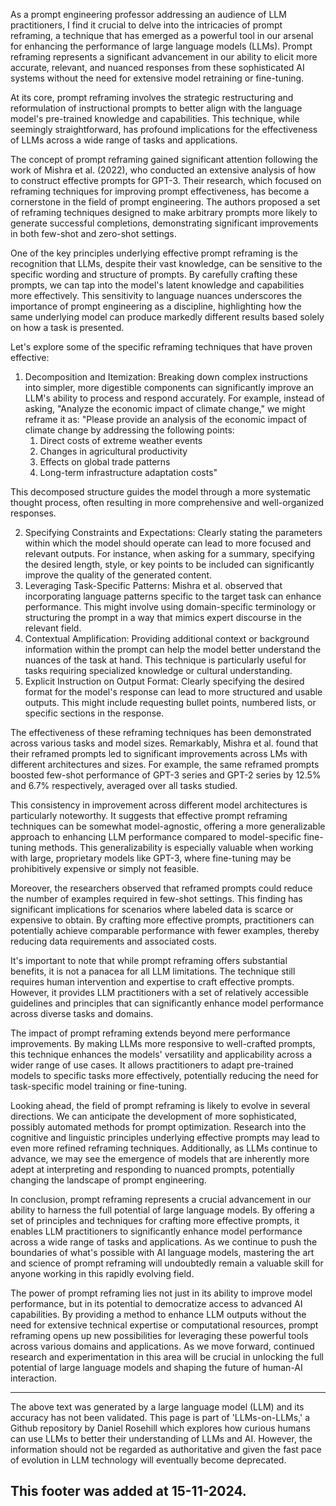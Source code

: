 As a prompt engineering professor addressing an audience of LLM practitioners, I find it crucial to delve into the intricacies of prompt reframing, a technique that has emerged as a powerful tool in our arsenal for enhancing the performance of large language models (LLMs). Prompt reframing represents a significant advancement in our ability to elicit more accurate, relevant, and nuanced responses from these sophisticated AI systems without the need for extensive model retraining or fine-tuning.

At its core, prompt reframing involves the strategic restructuring and reformulation of instructional prompts to better align with the language model's pre-trained knowledge and capabilities. This technique, while seemingly straightforward, has profound implications for the effectiveness of LLMs across a wide range of tasks and applications.

The concept of prompt reframing gained significant attention following the work of Mishra et al. (2022), who conducted an extensive analysis of how to construct effective prompts for GPT-3. Their research, which focused on reframing techniques for improving prompt effectiveness, has become a cornerstone in the field of prompt engineering. The authors proposed a set of reframing techniques designed to make arbitrary prompts more likely to generate successful completions, demonstrating significant improvements in both few-shot and zero-shot settings.

One of the key principles underlying effective prompt reframing is the recognition that LLMs, despite their vast knowledge, can be sensitive to the specific wording and structure of prompts. By carefully crafting these prompts, we can tap into the model's latent knowledge and capabilities more effectively. This sensitivity to language nuances underscores the importance of prompt engineering as a discipline, highlighting how the same underlying model can produce markedly different results based solely on how a task is presented.

Let's explore some of the specific reframing techniques that have proven effective:

1. Decomposition and Itemization: Breaking down complex instructions into simpler, more digestible components can significantly improve an LLM's ability to process and respond accurately. For example, instead of asking, "Analyze the economic impact of climate change," we might reframe it as:
   "Please provide an analysis of the economic impact of climate change by addressing the following points:
   1. Direct costs of extreme weather events
   2. Changes in agricultural productivity
   3. Effects on global trade patterns
   4. Long-term infrastructure adaptation costs"

This decomposed structure guides the model through a more systematic thought process, often resulting in more comprehensive and well-organized responses.

2. Specifying Constraints and Expectations: Clearly stating the parameters within which the model should operate can lead to more focused and relevant outputs. For instance, when asking for a summary, specifying the desired length, style, or key points to be included can significantly improve the quality of the generated content.
3. Leveraging Task-Specific Patterns: Mishra et al. observed that incorporating language patterns specific to the target task can enhance performance. This might involve using domain-specific terminology or structuring the prompt in a way that mimics expert discourse in the relevant field.
4. Contextual Amplification: Providing additional context or background information within the prompt can help the model better understand the nuances of the task at hand. This technique is particularly useful for tasks requiring specialized knowledge or cultural understanding.
5. Explicit Instruction on Output Format: Clearly specifying the desired format for the model's response can lead to more structured and usable outputs. This might include requesting bullet points, numbered lists, or specific sections in the response.

The effectiveness of these reframing techniques has been demonstrated across various tasks and model sizes. Remarkably, Mishra et al. found that their reframed prompts led to significant improvements across LMs with different architectures and sizes. For example, the same reframed prompts boosted few-shot performance of GPT-3 series and GPT-2 series by 12.5% and 6.7% respectively, averaged over all tasks studied.

This consistency in improvement across different model architectures is particularly noteworthy. It suggests that effective prompt reframing techniques can be somewhat model-agnostic, offering a more generalizable approach to enhancing LLM performance compared to model-specific fine-tuning methods. This generalizability is especially valuable when working with large, proprietary models like GPT-3, where fine-tuning may be prohibitively expensive or simply not feasible.

Moreover, the researchers observed that reframed prompts could reduce the number of examples required in few-shot settings. This finding has significant implications for scenarios where labeled data is scarce or expensive to obtain. By crafting more effective prompts, practitioners can potentially achieve comparable performance with fewer examples, thereby reducing data requirements and associated costs.

It's important to note that while prompt reframing offers substantial benefits, it is not a panacea for all LLM limitations. The technique still requires human intervention and expertise to craft effective prompts. However, it provides LLM practitioners with a set of relatively accessible guidelines and principles that can significantly enhance model performance across diverse tasks and domains.

The impact of prompt reframing extends beyond mere performance improvements. By making LLMs more responsive to well-crafted prompts, this technique enhances the models' versatility and applicability across a wider range of use cases. It allows practitioners to adapt pre-trained models to specific tasks more effectively, potentially reducing the need for task-specific model training or fine-tuning.

Looking ahead, the field of prompt reframing is likely to evolve in several directions. We can anticipate the development of more sophisticated, possibly automated methods for prompt optimization. Research into the cognitive and linguistic principles underlying effective prompts may lead to even more refined reframing techniques. Additionally, as LLMs continue to advance, we may see the emergence of models that are inherently more adept at interpreting and responding to nuanced prompts, potentially changing the landscape of prompt engineering.

In conclusion, prompt reframing represents a crucial advancement in our ability to harness the full potential of large language models. By offering a set of principles and techniques for crafting more effective prompts, it enables LLM practitioners to significantly enhance model performance across a wide range of tasks and applications. As we continue to push the boundaries of what's possible with AI language models, mastering the art and science of prompt reframing will undoubtedly remain a valuable skill for anyone working in this rapidly evolving field.

The power of prompt reframing lies not just in its ability to improve model performance, but in its potential to democratize access to advanced AI capabilities. By providing a method to enhance LLM outputs without the need for extensive technical expertise or computational resources, prompt reframing opens up new possibilities for leveraging these powerful tools across various domains and applications. As we move forward, continued research and experimentation in this area will be crucial in unlocking the full potential of large language models and shaping the future of human-AI interaction.

---

The above text was generated by a large language model (LLM) and its accuracy has not been validated. This page is part of 'LLMs-on-LLMs,' a Github repository by Daniel Rosehill which explores how curious humans can use LLMs to better their understanding of LLMs and AI. However, the information should not be regarded as authoritative and given the fast pace of evolution in LLM technology will eventually become deprecated. 

This footer was added at 15-11-2024.
---